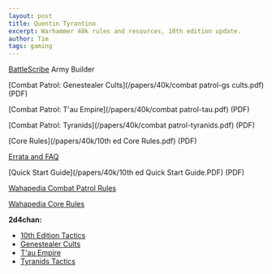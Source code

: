 ```yaml
---
layout: post
title: Quentin Tyrantino
excerpt: Warhammer 40k rules and resources, 10th edition update.
author: Tim
tags: gaming
---
```


[BattleScribe](https://battlescribe.net/) Army Builder  

[Combat Patrol: Genestealer Cults](/papers/40k/combat patrol-gs cults.pdf) (PDF)

[Combat Patrol: T'au Empire](/papers/40k/combat patrol-tau.pdf) (PDF)

[Combat Patrol: Tyranids](/papers/40k/combat patrol-tyranids.pdf) (PDF)

[Core Rules](/papers/40k/10th ed Core Rules.pdf) (PDF)

[Errata and FAQ](https://www.warhammer-community.com/warhammer-40000-downloads/)

[Quick Start Guide](/papers/40k/10th ed Quick Start Guide.PDF) (PDF)  

[Wahapedia Combat Patrol Rules](https://wahapedia.ru/wh40k10ed_cp/the-rules/combat-patrol/)

[Wahapedia Core Rules](https://wahapedia.ru/wh40k10ed/the-rules/core-rules/)

**2d4chan:**
* [10th Edition Tactics](https://2d4chan.org/wiki/Warhammer_40,000/10th_Edition_Tactics)
* [Genestealer Cults](https://2d4chan.org/wiki/Warhammer_40,000/10th_Edition_Tactics/Genestealer_Cults) 
* [T'au Empire](https://2d4chan.org/wiki/Warhammer_40,000/10th_Edition_Tactics/Tau) 
* [Tyranids Tactics](https://2d4chan.org/wiki/Warhammer_40,000/10th_Edition_Tactics/Tyranids) 

